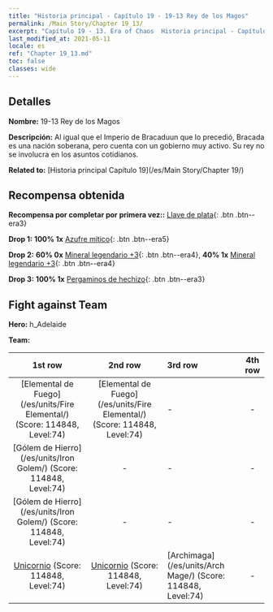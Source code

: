 ```yaml
---
title: "Historia principal - Capítulo 19 - 19-13 Rey de los Magos"
permalink: /Main Story/Chapter 19_13/
excerpt: "Capítulo 19 - 13. Era of Chaos  Historia principal - Capítulo 19_13. 19-13 Rey de los Magos"
last_modified_at: 2021-05-11
locale: es
ref: "Chapter 19_13.md"
toc: false
classes: wide
---
```


## Detalles

 **Nombre:** 19-13 Rey de los Magos

 **Descripción:** Al igual que el Imperio de Bracaduun que lo precedió, Bracada es una nación soberana, pero cuenta con un gobierno muy activo. Su rey no se involucra en los asuntos cotidianos.

 **Related to:** [Historia principal Capítulo 19](/es/Main Story/Chapter 19/)

## Recompensa obtenida

 **Recompensa por completar por primera vez::** [Llave de plata](/ItemsES/con_693/){: .btn .btn--era3}

 **Drop 1:** **100% 1x** [Azufre mítico](/ItemsES/mat_64/){: .btn .btn--era5}

 **Drop 2:** **60% 0x** [Mineral legendario +3](/ItemsES/mat_54/){: .btn .btn--era4}, **40% 1x** [Mineral legendario +3](/ItemsES/mat_54/){: .btn .btn--era4}

 **Drop 3:** **100% 1x** [Pergaminos de hechizo](/ItemsES/con_694/){: .btn .btn--era3}


## Fight against Team
 **Hero:** h_Adelaide

 **Team:**


  | 1st row | 2nd row | 3rd row | 4th row |
  |:----:|:----:|:----|:----:|
  | [Elemental de Fuego](/es/units/Fire Elemental/) (Score: 114848, Level:74)  | [Elemental de Fuego](/es/units/Fire Elemental/) (Score: 114848, Level:74)  | - | - |
  | [Gólem de Hierro](/es/units/Iron Golem/) (Score: 114848, Level:74)  | - | - | - |
  | [Gólem de Hierro](/es/units/Iron Golem/) (Score: 114848, Level:74)  | - | - | - |
  | [Unicornio](/es/units/Unicorn/) (Score: 114848, Level:74)  | [Unicornio](/es/units/Unicorn/) (Score: 114848, Level:74)  | [Archimaga](/es/units/Arch Mage/) (Score: 114848, Level:74)  | - |


